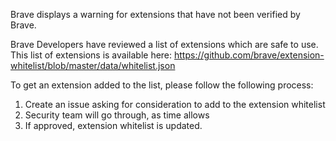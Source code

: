 Brave displays a warning for extensions that have not been verified by Brave.

Brave Developers have reviewed a list of extensions which are safe to use. This list of extensions is available here: https://github.com/brave/extension-whitelist/blob/master/data/whitelist.json

To get an extension added to the list, please follow the following process:

1. Create an issue asking for consideration to add to the extension whitelist
2. Security team will go through, as time allows
3. If approved, extension whitelist is updated.
